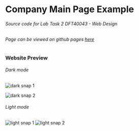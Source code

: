 # Company Main Page Example

###### Source code for Lab Task 2 DFT40043 - Web Design

###### Page can be viewed on github pages [here](https://yedd77.github.io/Company-website-example-website/)

#

### Website Preview

###### Dark mode
![dark snap 1](https://imgur.com/NimXiQR.jpg)

![dark snap 2](https://imgur.com/ppOPnC8.jpg)

###### Light mode
![light snap 1](https://imgur.com/c8JwdlB.jpg)
![light snap 2](https://imgur.com/srIWVBy.jpg)
